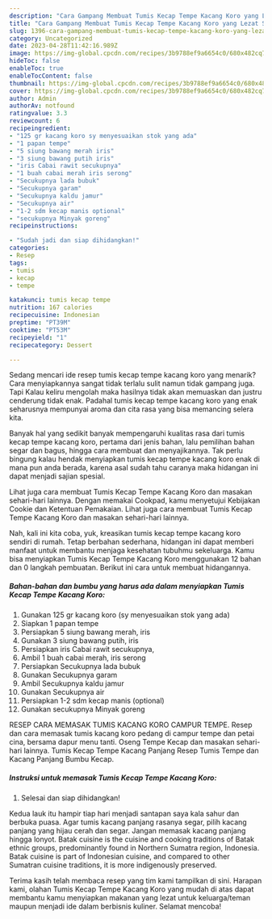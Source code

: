 ```yaml
---
description: "Cara Gampang Membuat Tumis Kecap Tempe Kacang Koro yang Lezat Sekali"
title: "Cara Gampang Membuat Tumis Kecap Tempe Kacang Koro yang Lezat Sekali"
slug: 1396-cara-gampang-membuat-tumis-kecap-tempe-kacang-koro-yang-lezat-sekali
category: Uncategorized
date: 2023-04-28T11:42:16.989Z
image: https://img-global.cpcdn.com/recipes/3b9788ef9a6654c0/680x482cq70/tumis-kecap-tempe-kacang-koro-foto-resep-utama.jpg
hideToc: false
enableToc: true
enableTocContent: false
thumbnail: https://img-global.cpcdn.com/recipes/3b9788ef9a6654c0/680x482cq70/tumis-kecap-tempe-kacang-koro-foto-resep-utama.jpg
cover: https://img-global.cpcdn.com/recipes/3b9788ef9a6654c0/680x482cq70/tumis-kecap-tempe-kacang-koro-foto-resep-utama.jpg
author: Admin
authorAv: notfound
ratingvalue: 3.3
reviewcount: 6
recipeingredient:
- "125 gr kacang koro sy menyesuaikan stok yang ada"
- "1 papan tempe"
- "5 siung bawang merah iris"
- "3 siung bawang putih iris"
- "iris Cabai rawit secukupnya"
- "1 buah cabai merah iris serong"
- "Secukupnya lada bubuk"
- "Secukupnya garam"
- "Secukupnya kaldu jamur"
- "Secukupnya air"
- "1-2 sdm kecap manis optional"
- "secukupnya Minyak goreng"
recipeinstructions:

- "Sudah jadi dan siap dihidangkan!"
categories:
- Resep
tags:
- tumis
- kecap
- tempe

katakunci: tumis kecap tempe 
nutrition: 167 calories
recipecuisine: Indonesian
preptime: "PT39M"
cooktime: "PT53M"
recipeyield: "1"
recipecategory: Dessert

---
```



Sedang mencari ide resep tumis kecap tempe kacang koro yang menarik? Cara menyiapkannya sangat tidak terlalu sulit namun tidak gampang juga. Tapi Kalau keliru mengolah maka hasilnya tidak akan memuaskan dan justru cenderung tidak enak. Padahal tumis kecap tempe kacang koro yang enak seharusnya mempunyai aroma dan cita rasa yang bisa memancing selera kita.


Banyak hal yang sedikit banyak mempengaruhi kualitas rasa dari tumis kecap tempe kacang koro, pertama dari jenis bahan, lalu pemilihan bahan segar dan bagus, hingga cara membuat dan menyajikannya. Tak perlu bingung kalau hendak menyiapkan tumis kecap tempe kacang koro enak di mana pun anda berada, karena asal sudah tahu caranya maka hidangan ini dapat menjadi sajian spesial.

Lihat juga cara membuat Tumis Kecap Tempe Kacang Koro dan masakan sehari-hari lainnya. Dengan memakai Cookpad, kamu menyetujui Kebijakan Cookie dan Ketentuan Pemakaian. Lihat juga cara membuat Tumis Kecap Tempe Kacang Koro dan masakan sehari-hari lainnya.


Nah, kali ini kita coba, yuk, kreasikan tumis kecap tempe kacang koro sendiri di rumah. Tetap berbahan sederhana, hidangan ini dapat memberi manfaat untuk membantu menjaga kesehatan tubuhmu sekeluarga. Kamu bisa menyiapkan Tumis Kecap Tempe Kacang Koro menggunakan 12 bahan dan 0 langkah pembuatan. Berikut ini cara untuk membuat hidangannya.

<!--inarticleads1-->

##### Bahan-bahan dan bumbu yang harus ada dalam menyiapkan Tumis Kecap Tempe Kacang Koro:

1. Gunakan 125 gr kacang koro (sy menyesuaikan stok yang ada)
1. Siapkan 1 papan tempe
1. Persiapkan 5 siung bawang merah, iris
1. Gunakan 3 siung bawang putih, iris
1. Persiapkan iris Cabai rawit secukupnya,
1. Ambil 1 buah cabai merah, iris serong
1. Persiapkan Secukupnya lada bubuk
1. Gunakan Secukupnya garam
1. Ambil Secukupnya kaldu jamur
1. Gunakan Secukupnya air
1. Persiapkan 1-2 sdm kecap manis (optional)
1. Gunakan secukupnya Minyak goreng


RESEP CARA MEMASAK TUMIS KACANG KORO CAMPUR TEMPE. Resep dan cara memasak tumis kacang koro pedang di campur tempe dan petai cina, bersama dapur menu tanti. Oseng Tempe Kecap dan masakan sehari-hari lainnya. Tumis Kecap Tempe Kacang Panjang Resep Tumis Tempe dan Kacang Panjang Bumbu Kecap. 

<!--inarticleads2-->

##### Instruksi untuk memasak Tumis Kecap Tempe Kacang Koro:


1. Selesai dan siap dihidangkan!

Kedua lauk itu hampir tiap hari menjadi santapan saya kala sahur dan berbuka puasa. Agar tumis kacang panjang rasanya segar, pilih kacang panjang yang hijau cerah dan segar. Jangan memasak kacang panjang hingga lonyot. Batak cuisine is the cuisine and cooking traditions of Batak ethnic groups, predominantly found in Northern Sumatra region, Indonesia. Batak cuisine is part of Indonesian cuisine, and compared to other Sumatran cuisine traditions, it is more indigenously preserved. 

Terima kasih telah membaca resep yang tim kami tampilkan di sini. Harapan kami, olahan Tumis Kecap Tempe Kacang Koro yang mudah di atas dapat membantu kamu menyiapkan makanan yang lezat untuk keluarga/teman maupun menjadi ide dalam berbisnis kuliner. Selamat mencoba!
